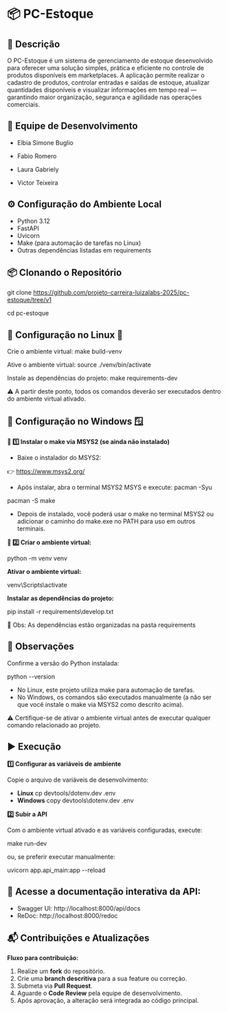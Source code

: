 # 📦 PC-Estoque

## 📄 Descrição
O PC-Estoque é um sistema de gerenciamento de estoque desenvolvido para oferecer uma solução simples, prática e eficiente no controle de produtos disponíveis em marketplaces. A aplicação permite realizar o cadastro de produtos, controlar entradas e saídas de estoque, atualizar quantidades disponíveis e visualizar informações em tempo real — garantindo maior organização, segurança e agilidade nas operações comerciais.


## 👥 Equipe de Desenvolvimento
- Elbia Simone Buglio

- Fabio Romero

- Laura Gabriely

- Victor Teixeira


## ⚙️ Configuração do Ambiente Local
- Python 3.12
- FastAPI
- Uvicorn
- Make (para automação de tarefas no Linux)
- Outras dependências listadas em requirements

## 📦 Clonando o Repositório
git clone https://github.com/projeto-carreira-luizalabs-2025/pc-estoque/tree/v1

cd pc-estoque

## 📑 Configuração no Linux 🐧
Crie o ambiente virtual:
make build-venv

Ative o ambiente virtual:
source ./venv/bin/activate

Instale as dependências do projeto:
make requirements-dev

⚠️ A partir deste ponto, todos os comandos deverão ser executados dentro do ambiente virtual ativado.

## 📑 Configuração no Windows 🪟
**📌 1️⃣ Instalar o make via MSYS2 (se ainda não instalado)**
- Baixe o instalador do MSYS2:
  
👉 https://www.msys2.org/
- Após instalar, abra o terminal MSYS2 MSYS e execute:
pacman -Syu

pacman -S make
- Depois de instalado, você poderá usar o make no terminal MSYS2 ou adicionar o caminho do make.exe no PATH para uso em outros terminais.

**📌 2️⃣ Criar o ambiente virtual:**

python -m venv venv

**Ativar o ambiente virtual:**

venv\Scripts\activate

**Instalar as dependências do projeto:**

pip install -r requirements\develop.txt

📌 Obs: As dependências estão organizadas na pasta requirements

## 📌 Observações
Confirme a versão do Python instalada:

python --version
- No Linux, este projeto utiliza make para automação de tarefas.
- No Windows, os comandos são executados manualmente (a não ser que você instale o make via MSYS2 como descrito acima).
  
⚠️ Certifique-se de ativar o ambiente virtual antes de executar qualquer comando relacionado ao projeto.

## ▶️ Execução
**1️⃣ Configurar as variáveis de ambiente**

Copie o arquivo de variáveis de desenvolvimento:

- **Linux**
cp devtools/dotenv.dev .env
- **Windows**
copy devtools\dotenv.dev .env

**2️⃣ Subir a API**

Com o ambiente virtual ativado e as variáveis configuradas, execute:

make run-dev

ou, se preferir executar manualmente:

uvicorn app.api_main:app --reload

## 📖 Acesse a documentação interativa da API:
- Swagger UI: http://localhost:8000/api/docs
- ReDoc: http://localhost:8000/redoc

## 📬 Contribuições e Atualizações  

**Fluxo para contribuição:**

1. Realize um **fork** do repositório.
2. Crie uma **branch descritiva** para a sua feature ou correção.
3. Submeta via **Pull Request**.
4. Aguarde o **Code Review** pela equipe de desenvolvimento.
5. Após aprovação, a alteração será integrada ao código principal.